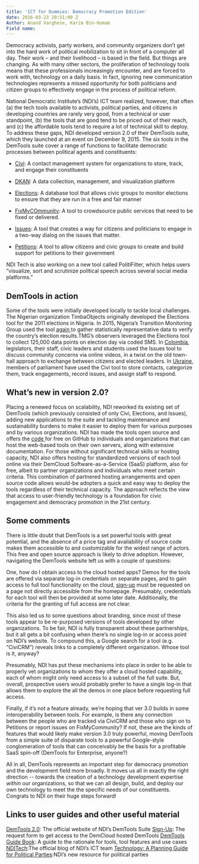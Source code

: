 ```yaml
---
title: 'ICT for Dummies: Democracy Promotion Edition'
date: 2016-03-23 20:51:00 Z
Author: Anand Varghese, Karim Bin-Humam
Field name: 
---
```


Democracy activists, party workers, and community organizers don’t get into the hard work of political mobilization to sit in front of a computer all day. Their work – and their livelihood – is based in the field. But things are changing. As with many other sectors, the proliferation of technology tools means that these professionals increasingly encounter, and are forced to work with, technology on a daily basis. In fact, ignoring new communication technologies represents a missed opportunity for both politicians and citizen groups to effectively engage in the process of political reform.

National Democratic Institute’s (NDI’s) ICT team realized, however, that often (a) the tech tools available to activists, political parties, and citizens in developing countries are rarely very good, from a technical or user standpoint, (b) the tools that are good tend to be priced out of their reach, and (c) the affordable tools tend to require a lot of technical skill to deploy. To address these gaps, NDI developed version 2.0 of their DemTools suite, which they launched at an event on December 9, 2015. The six tools in the DemTools suite cover a range of functions to facilitate democratic processes between political agents and constituents:

* [Civi](https://dem.tools/civi): A contact management system for organizations to store, track, and engage their constituents

* [DKAN](https://dem.tools/dkan): A data collection, management, and visualization platform

* [Elections](https://dem.tools/elections): A database tool that allows civic groups to monitor elections to ensure that they are run in a free and fair manner

* [FixMyCOmmunity](https://dem.tools/fix-my-community): A tool to crowdsource public services that need to be fixed or delivered.

* [Issues](https://dem.tools/issues): A tool that creates a way for citizens and politicians to engage in a two-way dialog on the issues that matter.

* [Petitions](https://dem.tools/petitions): A tool to allow citizens and civic groups to create and build support for petitions to their government

NDI Tech is also working on a new tool called PolitiFilter, which helps users “visualize, sort and scrutinize political speech across several social media platforms.”

## DemTools in action
Some of the tools were initially developed locally to tackle local challenges. The Nigerian organization TimbaObjects originally developed the Elections tool for the 2011 elections in Nigeria. In 2015, Nigeria’s Transition Monitoring Group used the tool [again ](https://dem.tools/elections-nigeria)to gather statistically representative data to verify the country’s election results.TMG’s observers leveraged the Elections tool to collect 125,000 data points on election day via coded SMS. In [Colombia](https://dem.tools/issues-colombia), legislators, their staff, civic leaders and students used the Issues tool to discuss community concerns via online videos, in a twist on the old town-hall approach to exchange between citizens and elected leaders. In [Ukraine](https://dem.tools/civi-ukraine), members of parliament have used the Civi tool to store contacts, categorize them, track engagements, record issues, and assign staff to respond.

## What’s new in version 2.0?
Placing a renewed focus on scalability, NDI reworked its existing set of DemTools (which previously consisted of only Civi, Elections, and Issues), adding new applications to the suite and tackling maintenance and sustainability burdens to make it easier to deploy them for various purposes and by various organizations. NDI has made the tools open source and offers the [code ](https://dem.tools/docs)for free on GitHub to individuals and organizations that can host the web-based tools on their own servers, along with extensive documentation. For those without significant technical skills or hosting capacity, NDI also offers hosting for standardized versions of each tool online via their DemCloud Software-as-a-Service (SaaS) platform, also for free, albeit to partner organizations and individuals who meet certain criteria. This combination of partnered hosting arrangements and open source code allows would-be adopters a quick and easy way to deploy the tools regardless of their technical capacity. The approach reflects the view that access to user-friendly technology is a foundation  for civic engagement and democracy promotion in the 21st century.

## Some comments
There is little doubt that DemTools is a set powerful tools with great potential, and the absence of a price tag and availability of source code makes them accessible to and customizable for the widest range of actors. This free and open source approach is likely to  drive adoption. However, navigating the DemTools website left us with a couple of questions:

One, how do I obtain access to the cloud hosted apps? Demos for the tools are offered via separate log-in credentials on separate pages, and to gain access to full tool functionality on the cloud, [sign-up](https://dem.tools/signup) must be requested on a page not directly accessible from the homepage. Presumably, credentials for each tool will then be provided at some later date. Additionally, the criteria for the granting of full access are not clear.

This also led us to some questions about branding, since most of these tools appear to be re-purposed versions of tools developed by other organizations. To be fair, NDI is fully transparent about these partnerships, but it all gets a bit confusing when there’s no single log-in or access point on NDI’s website. To compound this, a Google search for a tool (e.g. “CiviCRM”) reveals links to a completely different organization. Whose tool is it, anyway?

Presumably, NDI has put these mechanisms into place in order to be able to properly vet organizations to whom they offer a cloud hosted capability, each of whom might only need access to a subset of the full suite. But, overall, prospective users would probably prefer to have a single log-in that allows them to explore the all the demos in one place before requesting full access.

Finally, if it’s not a feature already,  we’re hoping that ver 3.0 builds in some interoperability between tools. For example, is there any connection between the people who are tracked via CiviCRM and those who sign on to Petitions or report issues on FixMyCommunity? If not, these are the kinds of features that would likely make version 3.0 truly powerful, moving DemTools from a simple suite of disparate tools to a powerful Google-style conglomeration of tools that can conceivably be the basis for a profitable SaaS spin-off (DemTools for Enterprise, anyone?)

All in all, DemTools represents an important step for democracy promotion and the development field more broadly. It moves us all in exactly the right direction -- towards the creation of a technology development expertise *within* our organizations, so that we can all design, build, and deploy our own technology to meet the the specific needs of our constituents. Congrats to NDI on their huge steps forward!

## Links to user guides and other useful material
[DemTools 2.0](https://dem.tools/): The official website of NDI’s DemTools Suite
[Sign-Up](https://dem.tools/signup): The request form to get access to the DemCloud hosted DemTools
[DemTools Guide Book](https://s3.amazonaws.com/demtools/DemTools+2.0+Launch+Brochure.pdf): A guide to the rationale for tools, tool features and use cases
[NDITech](https://www.nditech.org/):The official blog of NDI’s ICT team
[Technology: A Planning Guide for Political Parties](http://tech4parties.org/):NDI’s new resource for political parties